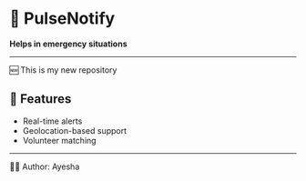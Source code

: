 # 🔴 PulseNotify
**Helps in emergency situations**

---

🆕 This is my new repository

## 🚀 Features
- Real-time alerts
- Geolocation-based support
- Volunteer matching

---

👩‍💻 Author: Ayesha

